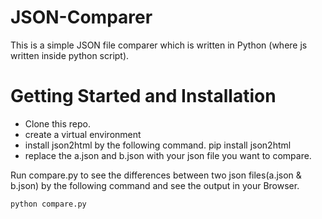 # JSON-Comparer

 
This is a simple JSON file comparer which is written in Python (where js written inside python script). 

# Getting Started and Installation

* Clone this repo.
* create a virtual environment
* install json2html by the following command.
  pip install json2html
* replace the a.json and b.json with your json file you want to compare.

 Run compare.py to see the differences between two json files(a.json & b.json) by the following command and see the output in your Browser.

	python compare.py




